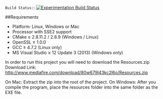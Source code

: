 `Build Status:`: [![Experimentation Build Status](https://travis-ci.org/jaredjones/UGLEngine.svg?branch=experimentation)](https://travis-ci.org/jaredjones/UGLEngine)

##Requirements

+ Platform: Linux, Windows or Mac
+ Processor with SSE2 support
+ CMake ≥ 2.8.11.2 / 2.8.9 (Windows / Linux)
+ OpenSSL ≥ 1.0.0
+ GCC ≥ 4.7.2 (Linux only)
+ MS Visual Studio ≥ 12 Update 3 (2013) (Windows only)

In order to run this project you will need to download the Resources.zip
Download Link: http://www.mediafire.com/download/80w679l43kc2l6o/Resources.zip

On Mac: Extract the zip into the root of the project.
On Windows: After you compile the program, place the resources folder into the same folder as the EXE file.
